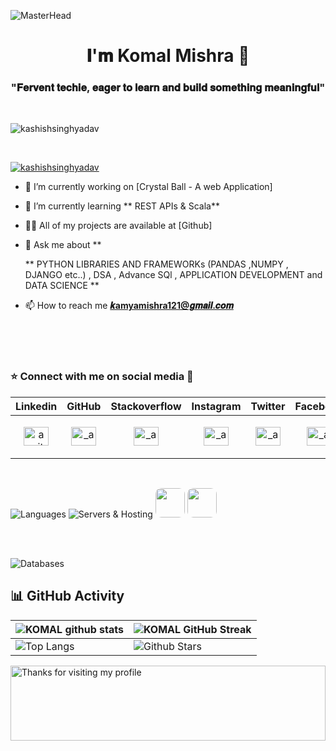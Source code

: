 ![MasterHead](https://user-images.githubusercontent.com/74038190/225813708-98b745f2-7d22-48cf-9150-083f1b00d6c9.gif)

<h1 align="center">𝐈'𝐦 Komal Mishra 🌸 </h1>
<h3 align="center">"𝐅𝐞𝐫𝐯𝐞𝐧𝐭 𝐭𝐞𝐜𝐡𝐢𝐞, 𝐞𝐚𝐠𝐞𝐫 𝐭𝐨 𝐥𝐞𝐚𝐫𝐧 𝐚𝐧𝐝 𝐛𝐮𝐢𝐥𝐝 𝐬𝐨𝐦𝐞𝐭𝐡𝐢𝐧𝐠 𝐦𝐞𝐚𝐧𝐢𝐧𝐠𝐟𝐮𝐥"</h3>
<!-- <br> -->
<!-- <img align="right" alt="Coding" width="400" src="https://user-images.githubusercontent.com/74038190/219923809-b86dc415-a0c2-4a38-bc88-ad6cf06395a8.gif">
<br> -->
<br>

<p align="left"> <img src="https://komarev.com/ghpvc/?username=kashishsinghyadav&label=Profile%20views&color=0e75b6&style=flat" alt="kashishsinghyadav" /> </p>

<br>

<p align="left"> <a href="https://github.com/ryo-ma/github-profile-trophy"><img src="https://github-profile-trophy.vercel.app/?username=kashishsinghyadav" alt="kashishsinghyadav" /></a> </p>

- 🔭 I’m currently working on [Crystal Ball - A web Application]

- 🌱 I’m currently learning ** REST APIs & Scala**
<!-- - 👯 I’m looking to collaborate on **𝑭𝒂𝒄𝒆 𝒓𝒆𝒄𝒐𝒈𝒊𝒏𝒂𝒕𝒊𝒐𝒏 𝒇𝒐𝒓 𝒕𝒓𝒂𝒏𝒔𝒂𝒄𝒕𝒊𝒐𝒏 𝒔𝒚𝒔𝒕𝒆m** -->
- 👨‍💻 All of my projects are available at [Github]

- 💬 Ask me about **
  
   **
    PYTHON LIBRARIES AND FRAMEWORKs (PANDAS ,NUMPY , DJANGO etc..) , DSA , Advance SQl , APPLICATION DEVELOPMENT and DATA SCIENCE **

- 📫 How to reach me **𝒌amyamishra121@𝒈𝒎𝒂𝒊𝒍.𝒄𝒐𝒎**


<br>

<!-- <h2>⚙️ Projects  </h2>

| <h3>Name</h3> | <h3>Github Repo</h3> | <h3>Techstack</h3> | <h3>Live</h3> | <h3>TimeLine</h3> |
|-----------|-----------|-----------|-----------|-----------|
| GitHub Peek - View and Follow | [Code](https://github.com/kashishsinghyadav) | ```WEB APPLICATION DEVELOPMENT``` ```IOT``` ```ML``` | [Demo-Drive](https://github.com/kashishsinghyadav) | AUG 22 - SEP 23 |
| VoiceVista -Speech-to-Sign-language-Translator | [Code](https://github.com/kashishsinghyadav/VoiceVista-voice-to-sign-converter/) | ```EasyGui``` ```PyAudio``` ```Google Speech API``` ```python``` ```NLP``` ``` Sphix``` | [Demo-Drive](https://github.com/kashishsinghyadav/VoiceVista-voice-to-sign-converter/) | Dec 23 -  Present |
| Jobwave - an online job portal | [Code](https://github.com/kashishsinghyadav/Jobwave-Online-job-portal) | ```HTML``` ```CSS``` ```Javascript``` ```python``` ```django``` ```sqlite``` | [Demo-Drive](https://github.com/kashishsinghyadav/Jobwave-Online-job-portal) | Jul 23 - AUG 23 |
| Weather forecast app | [Code](https://github.com/kashishsinghyadav/Weather-App-with-Python-Django) | ```Machine Learning``` ```Linear Regression``` ```Html,Css,Js``` ```python``` ```djnago``` ```mysql```| [Demo-Drive](https://github.com/kashishsinghyadav/Weather-App-with-Python-Django) | Jul 23 - AUG 22 |
| Docter -Patient Appointment system | [Code](https://github.com/kashishsinghyadav/Docter-appointment-application) | ```Html,Css,Js``` ```PYTHON-django ``` ```Google place api``` ```database-sqlite```| [Demo-Drive](https://github.com/kashishsinghyadav/Docter-appointment-application) | Jan 23 - Mar 23 |
| Telegram Based Home Automation | [Code](https://github.com/kashishsinghyadav/Telegram-based-home-automation) | ```IOT``` ```Embeded c``` ```Telegram api``` ```Blynk server``` | [Demo-Drive](https://github.com/kashishsinghyadav/Telegram-based-home-automation) | Oct 22 - Dec 22 |
| Portfolio| [Code](https://github.com/kashishsinghyadav/portfolio) | ```Html``` ```Css-Bootstrap``` ```js``` ```react``` | [Live](https://kashishsingh.vercel.app/) | Aug22 - SEP 22 |
|Heart Rate Monitoring Using IOT| [Code](https://github.com/kashishsinghyadav/Heart-Rate-moniter-system-using-iot) | ```ESP8266``` ```ECG-SENSOR``` ```SPo2-sensor``` ```Oled``` ```Blynk server```| [Demo-Drive](https://github.com/kashishsinghyadav/Heart-Rate-moniter-system-using-iot) | SEP22 - Nov 22 |

-->
<br>

<br>

<!--<h2 align="left">📄 Certificate</h2>

- Qualifier Coding Ninjas- CODEKAZE, Qualifier of Round 2 Global Rank 899 and collage rank 14. [Certificate](https://drive.google.com/file/d/1rEN9BCHKDOVU_bYXwCn3dq0ELSqvoJlh/view)
- Code Gladiators semifinalist,It is coding competition to identify top innovative programmers.
- Knight at Leetcode (1859)[Profile](https://leetcode.com/Kashish_singh_yadav_20/)
- Google ux/ui Design Professional certificate-providing by GOOGLE(COURSERA)[Certificate](https://drive.google.com/file/d/1h9cesxndg05YcxAU5Wxjy_hHEkkXsh9I/view)
- AI Engineering research Certificate , providing by IBM.  [Certificate](https://drive.google.com/file/d/1p8ccVXm9pKy9T1rZie56v9Nk8GV8Gm-W/view)
- ML,Nosql Assessment Passed on Linkedln: Passed in the top 5% among 1.5M participants. 
[Certificate](https://www.linkedin.com/in/kashish-singh-939a10222/)
-->


<h3 align="left">⭐ Connect with me on social media 📲 </h3>


| Linkedin | GitHub | Stackoverflow | Instagram | Twitter | Facebook |
|-----------|-----------|-----------|-----------|-----------|-----------|
| <p align="center"><a href="https://www.linkedin.com/in/komal-mishra-309979224/" target="blank"><img align="center" src="https://raw.githubusercontent.com/rahuldkjain/github-profile-readme-generator/master/src/images/icons/Social/linked-in-alt.svg" alt="amitmaity" height="30" width="40" /></a></p> | <p align="center"> <a href="https://github.com/komalmishra121" target="blank"><img align="center" src="https://raw.githubusercontent.com/rahuldkjain/github-profile-readme-generator/master/src/images/icons/Social/github.svg" alt="_ansuman_behera_/" height="30" width="40" /></a> </p> | <p align="center"><a href="https://stackoverflow.com/users/22652093/kashish-singh" target="blank"><img align="center" src="https://raw.githubusercontent.com/rahuldkjain/github-profile-readme-generator/master/src/images/icons/Social/stack-overflow.svg" alt="_ansuman_behera_/" height="30" width="40" /></a> </p> | <p align="center"><img align="center" src="https://raw.githubusercontent.com/rahuldkjain/github-profile-readme-generator/master/src/images/icons/Social/instagram.svg" alt="_ansuman_behera_/" height="30" width="40" /></a></p> |<p align="center"> <a href="https://twitter.com/Komalmi55619991" target="blank"><img align="center" src="https://raw.githubusercontent.com/rahuldkjain/github-profile-readme-generator/master/src/images/icons/Social/twitter.svg" alt="_ansuman_behera_/" height="30" width="40" /></a> </p>|<p align="center"> <a href="#" target="blank"><img align="center" src="https://raw.githubusercontent.com/rahuldkjain/github-profile-readme-generator/master/src/images/icons/Social/facebook.svg" alt="_ansuman_behera_/" height="30" width="40" /></a></p> |
   
<br>



<!---<h3 align="left">Languages and Tools:</h3>
<p align="left"> <a href="https://www.arduino.cc/" target="_blank" rel="noreferrer"> <img src="https://cdn.worldvectorlogo.com/logos/arduino-1.svg" alt="arduino" width="40" height="40"/> </a> <a href="https://aws.amazon.com" target="_blank" rel="noreferrer"> <img src="https://raw.githubusercontent.com/devicons/devicon/master/icons/amazonwebservices/amazonwebservices-original-wordmark.svg" alt="aws" width="40" height="40"/> </a> <a href="https://getbootstrap.com" target="_blank" rel="noreferrer"> <img src="https://raw.githubusercontent.com/devicons/devicon/master/icons/bootstrap/bootstrap-plain-wordmark.svg" alt="bootstrap" width="40" height="40"/> </a> <a href="https://www.cprogramming.com/" target="_blank" rel="noreferrer"> <img src="https://raw.githubusercontent.com/devicons/devicon/master/icons/c/c-original.svg" alt="c" width="40" height="40"/> </a> <a href="https://www.w3schools.com/css/" target="_blank" rel="noreferrer"> <img src="https://raw.githubusercontent.com/devicons/devicon/master/icons/css3/css3-original-wordmark.svg" alt="css3" width="40" height="40"/> </a> <a href="https://d3js.org/" target="_blank" rel="noreferrer"> <img src="https://raw.githubusercontent.com/devicons/devicon/master/icons/d3js/d3js-original.svg" alt="d3js" width="40" height="40"/> </a> <a href="https://www.djangoproject.com/" target="_blank" rel="noreferrer"> <img src="https://cdn.worldvectorlogo.com/logos/django.svg" alt="django" width="40" height="40"/> </a>  <a href="https://flask.palletsprojects.com/" target="_blank" rel="noreferrer"> <img src="https://www.vectorlogo.zone/logos/pocoo_flask/pocoo_flask-icon.svg" alt="flask" width="40" height="40"/> </a>  <a href="https://git-scm.com/" target="_blank" rel="noreferrer"> <img src="https://www.vectorlogo.zone/logos/git-scm/git-scm-icon.svg" alt="git" width="40" height="40"/> </a> <a href="https://www.w3.org/html/" target="_blank" rel="noreferrer"> <img src="https://raw.githubusercontent.com/devicons/devicon/master/icons/html5/html5-original-wordmark.svg" alt="html5" width="40" height="40"/> </a> <a href="https://developer.mozilla.org/en-US/docs/Web/JavaScript" target="_blank" rel="noreferrer"> <img src="https://raw.githubusercontent.com/devicons/devicon/master/icons/javascript/javascript-original.svg" alt="javascript" width="40" height="40"/> </a> <a href="https://www.mongodb.com/" target="_blank" rel="noreferrer"> <img src="https://raw.githubusercontent.com/devicons/devicon/master/icons/mongodb/mongodb-original-wordmark.svg" alt="mongodb" width="40" height="40"/> </a> <a href="https://www.postgresql.org" target="_blank" rel="noreferrer"> <img src="https://raw.githubusercontent.com/devicons/devicon/master/icons/postgresql/postgresql-original-wordmark.svg" alt="postgresql" width="40" height="40"/> </a> <a href="https://postman.com" target="_blank" rel="noreferrer"> <img src="https://www.vectorlogo.zone/logos/getpostman/getpostman-icon.svg" alt="postman" width="40" height="40"/> </a> <a href="https://pugjs.org" target="_blank" rel="noreferrer"> <img src="https://cdn.worldvectorlogo.com/logos/pug.svg" alt="pug" width="40" height="40"/> </a> <a href="https://www.python.org" target="_blank" rel="noreferrer"> <img src="https://raw.githubusercontent.com/devicons/devicon/master/icons/python/python-original.svg" alt="python" width="40" height="40"/> </a> <a href="https://reactjs.org/" target="_blank" rel="noreferrer"> <img src="https://raw.githubusercontent.com/devicons/devicon/master/icons/react/react-original-wordmark.svg" alt="react" width="40" height="40"/> </a> <a href="https://www.sqlite.org/" target="_blank" rel="noreferrer"> <img src="https://www.vectorlogo.zone/logos/sqlite/sqlite-icon.svg" alt="sqlite" width="40" height="40"/> </a> </p>
<br> --->



![Languages](https://skillicons.dev/icons?i=javascript,java,python,typescript,c,cpp,cs,bash,css,solidity,kotlin&perline=11)
![Servers & Hosting](https://skillicons.dev/icons?i=vercel,heroku,gcp) <img src="https://github.com/AhmarZaidi/AhmarZaidi/assets/71930390/1a091a2c-4b7f-44c1-a249-1d95d9b41ffc" height="47px" style="border-radius: 20%;"></img> <img src="https://github.com/AhmarZaidi/AhmarZaidi/assets/71930390/063f1a42-8b48-4bae-9839-5b87c6a841c2" height="47px" style="border-radius: 20%;"></img>

<br/>
<br/>



![Databases](https://skillicons.dev/icons?i=mongo,mysql,postgres,firebase&perline=11)



## 📊 GitHub Activity
| ![KOMAL github stats](https://github-readme-stats.vercel.app/api?username=komalmishra121&show_icons=true&theme=radical) | ![KOMAL GitHub Streak](https://github-readme-streak-stats.herokuapp.com/?user=komalmishra121&theme=radical)                                                                                                           |
| --------------------------------------------------------------------------------------------------------------------------------- | ----------------------------------------------------------------------------------------------------------------------------------------------------------------------------------------------------------------- |
| ![Top Langs](https://github-readme-stats.vercel.app/api/top-langs/?username=kashishsinghyadav&langs_count=8&theme=radical&layout=compact) | ![Github Stars](https://github-readme-stats.vercel.app/api?username=komalmishra121&show_icons=true&locale=en&count_private=true&hide_rank=true&custom_title=My%20GitHub%20Stats&disable_animations=true&theme=radical) |

<img height="120" alt="Thanks for visiting my profile" width="100%" src="https://github.com/dibyendu415/dibyendu415/blob/master/marquee.svg" />
